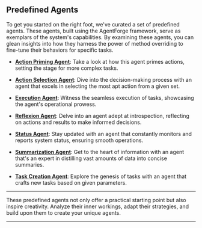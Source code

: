## Predefined Agents

To get you started on the right foot, we've curated a set of predefined agents. These agents, built using the AgentForge framework, serve as exemplars of the system's capabilities. By examining these agents, you can glean insights into how they harness the power of method overriding to fine-tune their behaviors for specific tasks.

- **[Action Priming Agent](ActionPrimingAgent.md)**: Take a look at how this agent primes actions, setting the stage for more complex tasks.

- **[Action Selection Agent](ActionSelectionAgent.md)**: Dive into the decision-making process with an agent that excels in selecting the most apt action from a given set.

- **[Execution Agent](ExecutionAgent.md)**: Witness the seamless execution of tasks, showcasing the agent's operational prowess.

- **[Reflexion Agent](ReflexionAgent.md)**: Delve into an agent adept at introspection, reflecting on actions and results to make informed decisions.

- **[Status Agent](StatusAgent.md)**: Stay updated with an agent that constantly monitors and reports system status, ensuring smooth operations.

- **[Summarization Agent](SummarizationAgent.md)**: Get to the heart of information with an agent that's an expert in distilling vast amounts of data into concise summaries.

- **[Task Creation Agent](TaskCreationAgent.md)**: Explore the genesis of tasks with an agent that crafts new tasks based on given parameters.

---

These predefined agents not only offer a practical starting point but also inspire creativity. Analyze their inner workings, adapt their strategies, and build upon them to create your unique agents.

---